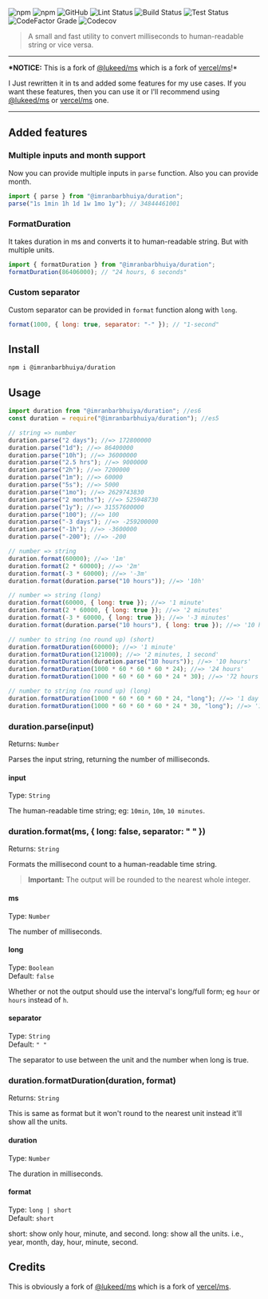 ![npm](https://img.shields.io/npm/v/@imranbarbhuiya/duration?style=for-the-badge)
![npm](https://img.shields.io/npm/dw/@imranbarbhuiya/duration?style=for-the-badge)
![GitHub](https://img.shields.io/github/license/imranbarbhuiya/duration?style=for-the-badge)
![Lint Status](https://img.shields.io/github/workflow/status/imranbarbhuiya/duration/Lint/main?label=Lint&logo=eslint&style=for-the-badge)
![Build Status](https://img.shields.io/github/workflow/status/imranbarbhuiya/duration/Build/main?label=Build&style=for-the-badge&logo=TypeScript)
![Test Status](https://img.shields.io/github/workflow/status/imranbarbhuiya/duration/Test/main?label=Test&style=for-the-badge&logo=Jest)
![CodeFactor Grade](https://img.shields.io/codefactor/grade/github/imranbarbhuiya/duration?logo=codefactor&style=for-the-badge)
![Codecov](https://img.shields.io/codecov/c/github/imranbarbhuiya/duration?logo=codecov&style=for-the-badge&token=4EAW3WK5QV)

> A small and fast utility to convert milliseconds to human-readable string or vice versa.

---

**\*NOTICE:** This is a fork of [@lukeed/ms](https://github.com/lukeed/ms) which is a fork of [vercel/ms](https://github.com/vercel/ms)!\*<br>

I Just rewritten it in ts and added some features for my use cases. If you want these features, then you can use it or I'll recommend using [@lukeed/ms](https://github.com/lukeed/ms) or [vercel/ms](https://github.com/vercel/ms) one.

---

## Added features

### Multiple inputs and month support

Now you can provide multiple inputs in `parse` function.
Also you can provide month.

```js
import { parse } from "@imranbarbhuiya/duration";
parse("1s 1min 1h 1d 1w 1mo 1y"); // 34844461001
```

### FormatDuration

It takes duration in ms and converts it to human-readable string. But with multiple units.

```js
import { formatDuration } from "@imranbarbhuiya/duration";
formatDuration(86406000); // "24 hours, 6 seconds"
```

### Custom separator

Custom separator can be provided in `format` function along with `long`.

```js
format(1000, { long: true, separator: "-" }); // "1-second"
```

## Install

```bash
npm i @imranbarbhuiya/duration
```

## Usage

```js
import duration from "@imranbarbhuiya/duration"; //es6
const duration = require("@imranbarbhuiya/duration"); //es5

// string => number
duration.parse("2 days"); //=> 172800000
duration.parse("1d"); //=> 86400000
duration.parse("10h"); //=> 36000000
duration.parse("2.5 hrs"); //=> 9000000
duration.parse("2h"); //=> 7200000
duration.parse("1m"); //=> 60000
duration.parse("5s"); //=> 5000
duration.parse("1mo"); //=> 2629743830
duration.parse("2 months"); //=> 525948730
duration.parse("1y"); //=> 31557600000
duration.parse("100"); //=> 100
duration.parse("-3 days"); //=> -259200000
duration.parse("-1h"); //=> -3600000
duration.parse("-200"); //=> -200

// number => string
duration.format(60000); //=> '1m'
duration.format(2 * 60000); //=> '2m'
duration.format(-3 * 60000); //=> '-3m'
duration.format(duration.parse("10 hours")); //=> '10h'

// number => string (long)
duration.format(60000, { long: true }); //=> '1 minute'
duration.format(2 * 60000, { long: true }); //=> '2 minutes'
duration.format(-3 * 60000, { long: true }); //=> '-3 minutes'
duration.format(duration.parse("10 hours"), { long: true }); //=> '10 hours'

// number to string (no round up) (short)
duration.formatDuration(60000); //=> '1 minute'
duration.formatDuration(121000); //=> '2 minutes, 1 second'
duration.formatDuration(duration.parse("10 hours")); //=> '10 hours'
duration.formatDuration(1000 * 60 * 60 * 60 * 24); //=> '24 hours'
duration.formatDuration(1000 * 60 * 60 * 60 * 24 * 30); //=> '72 hours'

// number to string (no round up) (long)
duration.formatDuration(1000 * 60 * 60 * 60 * 24, "long"); //=> '1 day'
duration.formatDuration(1000 * 60 * 60 * 60 * 24 * 30, "long"); //=> '1 month'
```

### duration.parse(input)

Returns: `Number`

Parses the input string, returning the number of milliseconds.

#### input

Type: `String`

The human-readable time string; eg: `10min`, `10m`, `10 minutes`.

### duration.format(ms, { long: false, separator: " " })

Returns: `String`

Formats the millisecond count to a human-readable time string.

> **Important:** The output will be rounded to the nearest whole integer.

#### ms

Type: `Number`

The number of milliseconds.

#### long

Type: `Boolean`<br>
Default: `false`

Whether or not the output should use the interval's long/full form; eg `hour` or `hours` instead of `h`.

#### separator

Type: `String`<br>
Default: `" "`

The separator to use between the unit and the number when long is true.

### duration.formatDuration(duration, format)

Returns: `String`

This is same as format but it won't round to the nearest unit instead it'll show all the units.

#### duration

Type: `Number`

The duration in milliseconds.

#### format

Type: `long | short`<br>
Default: `short`

short: show only hour, minute, and second.
long: show all the units. i.e., year, month, day, hour, minute, second.

## Credits

This is obviously a fork of [@lukeed/ms](https://github.com/lukeed/ms) which is a fork of [vercel/ms](https://github.com/vercel/ms).

